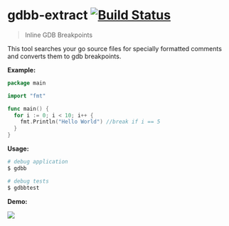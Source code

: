 # gdbb-extract [![Build Status](https://travis-ci.org/icholy/gdbb-extract.png?branch=master)](https://travis-ci.org/icholy/gdbb-extract)

> Inline GDB Breakpoints 

This tool searches your go source files for specially formatted comments and converts them to gdb breakpoints.

**Example:**

``` go
package main

import "fmt"

func main() {
  for i := 0; i < 10; i++ {
    fmt.Println("Hello World") //break if i == 5
  }
}
```

**Usage:**

``` sh
# debug application
$ gdbb

# debug tests
$ gdbbtest
```

**Demo:**

![](http://i.imgur.com/GEEmHSs.gif)
